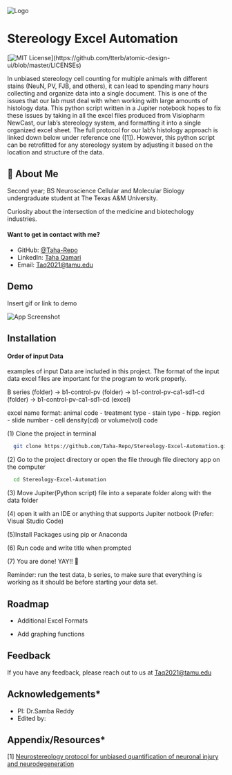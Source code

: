 
![Logo](https://dev-to-uploads.s3.amazonaws.com/uploads/articles/th5xamgrr6se0x5ro4g6.png)


# Stereology Excel Automation
[![MIT License](https://img.shields.io/apm/l/atomic-design-ui.svg?)](https://github.com/tterb/atomic-design-ui/blob/master/LICENSEs)

In unbiased stereology cell counting for multiple animals with different stains (NeuN, PV, FJB, and others), it can lead to spending many hours collecting and organize data into a single document. This is one of the issues that our lab must deal with when working with large amounts of histology data. This python script written in a Jupiter notebook hopes to fix these issues by taking in all the excel files produced from Visiopharm NewCast, our lab’s stereology system, and formatting it into a single organized excel sheet. The full protocol for our lab’s histology approach is linked down below under reference one ([1]). However, this python script can be retrofitted for any stereology system by adjusting it based on the location and structure of the data.



## 🚀 About Me
Second year; BS Neuroscience Cellular and Molecular Biology undergraduate student at The Texas A&M University.

Curiosity about the intersection of the medicine and biotechology industries.

#### Want to get in contact with me?
- GitHub: [@Taha-Repo](https://www.github.com/Taha-Repo)
- LinkedIn: [Taha Qamari](https://www.linkedin.com/in/taha-qamari-b08676178)
- Email: Taq2021@tamu.edu
## Demo

Insert gif or link to demo

![App Screenshot](https://via.placeholder.com/468x300?text=App+Screenshot+Here)


## Installation
#### Order of input Data
examples of input Data are included in this project. The format of the input data excel files are important for the program to work properly.

B series (folder) -> b1-control-pv (folder) -> b1-control-pv-ca1-sd1-cd (folder) -> b1-control-pv-ca1-sd1-cd (excel) 

excel name format: animal code - treatment type - stain type - hipp. region - slide number - cell density(cd) or volume(vol) code

(1) Clone the project in terminal

```bash
  git clone https://github.com/Taha-Repo/Stereology-Excel-Automation.git
```

(2) Go to the project directory or open the file through file directory app on the computer

```bash
  cd Stereology-Excel-Automation
```

(3) Move Jupiter(Python script) file into a separate folder along with the data folder

(4) open it with an IDE or anything that supports Jupiter notbook (Prefer: Visual Studio Code)

(5)Install Packages using pip or Anaconda

(6) Run code and write title when prompted 

(7) You are done! YAY!! 🎇

Reminder: run the test data, b series, to make sure that everything is working as it should be before starting your data set.

## Roadmap

- Additional Excel Formats

- Add graphing functions


## Feedback

If you have any feedback, please reach out to us at Taq2021@tamu.edu


## Acknowledgements*

 - PI: Dr.Samba Reddy
 - Edited by: 
## Appendix/Resources*

[1] [Neurostereology protocol for unbiased quantification of neuronal injury and neurodegeneration](https://www.)


